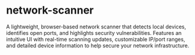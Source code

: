 # network-scanner
A lightweight, browser-based network scanner that detects local devices, identifies open ports, and highlights security vulnerabilities. Features an intuitive UI with real-time scanning updates, customizable IP/port ranges, and detailed device information to help secure your network infrastructure.
